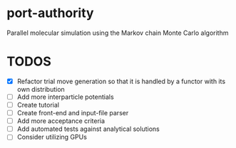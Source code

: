 # port-authority
Parallel molecular simulation using the Markov chain Monte Carlo algorithm

# TODOS
* [x] Refactor trial move generation so that it is handled by a functor with its own distribution
* [ ] Add more interparticle potentials
* [ ] Create tutorial
* [ ] Create front-end and input-file parser
* [ ] Add more acceptance criteria
* [ ] Add automated tests against analytical solutions
* [ ] Consider utilizing GPUs
